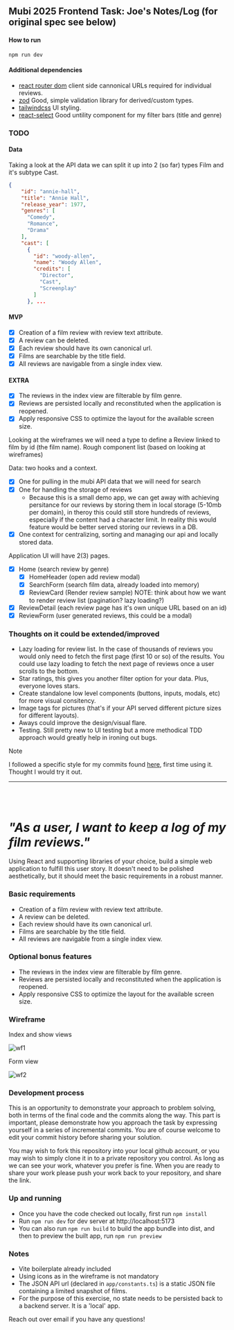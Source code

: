 ## Mubi 2025 Frontend Task: Joe's Notes/Log (for original spec see below)

#### How to run
`npm run dev`

#### Additional dependencies
- [react router dom](https://reactrouter.com/start/declarative/installation) client side cannonical URLs required for individual reviews.
- [zod](https://zod.dev/) Good, simple validation library for derived/custom types.
- [tailwindcss](https://tailwindcss.com/docs/installation/using-vite) UI styling.
- [react-select](https://react-select.com/home) Good untility component for my filter bars (title and genre)

### TODO

#### Data
Taking a look at the API data we can split it up into 2 (so far) types Film and it's subtype Cast.

```json
{
    "id": "annie-hall",
    "title": "Annie Hall",
    "release_year": 1977,
    "genres": [
      "Comedy",
      "Romance",
      "Drama"
    ],
    "cast": [
      {
        "id": "woody-allen",
        "name": "Woody Allen",
        "credits": [
          "Director",
          "Cast",
          "Screenplay"
        ]
      }, ...
```

#### MVP
- [x] Creation of a film review with review text attribute.
- [x] A review can be deleted.
- [x] Each review should have its own canonical url.
- [x] Films are searchable by the title field.
- [x] All reviews are navigable from a single index view.
  
#### EXTRA
- [x] The reviews in the index view are filterable by film genre.
- [x] Reviews are persisted locally and reconstituted when the application is reopened.
- [x] Apply responsive CSS to optimize the layout for the available screen size.

Looking at the wireframes we will need a type to define a Review linked to film by id (the film name).
Rough component list (based on looking at wireframes)

Data: two hooks and a context.
- [x] One for pulling in the mubi API data that we will need for search
- [x] One for handling the storage of reviews
  - Because this is a small demo app, we can get away with achieving persitance for our reviews by storing them in local storage (5-10mb per domain), in theroy this could still store hundreds of reviews, especially if the content had a character limit. In reality this would feature would be better served storing our reviews in a DB.
- [x] One context for centralizing, sorting and managing our api and locally stored data.
  
Application UI will have 2(3) pages. 
- [x] Home (search review by genre)
  - [x] HomeHeader (open add review modal)
  - [x] SearchForm (search film data, already loaded into memory)
  - [x] ReviewCard (Render review sample)
    NOTE: think about how we want to render review list (pagination? lazy loading?)
- [x] ReviewDetail (each review page has it's own unique URL based on an id)
- [x] ReviewForm (user generated reviews, this could be a modal)

### Thoughts on it could be extended/improved
- Lazy loading for review list. In the case of thousands of reviews you would only need to fetch the first page (first 10 or so) of the results. You could use lazy loading to fetch the next page of reviews once a user scrolls to the bottom.
- Star ratings, this gives you another filter option for your data. Plus, everyone loves stars.
- Create standalone low level components (buttons, inputs, modals, etc) for more visual consitency.
- Image tags for pictures (that's if your API served different picture sizes for different layouts).
- Aways could improve the design/visual flare.
- Testing. Still pretty new to UI testing but a more methodical TDD approach would greatly help in ironing out bugs.

>[!NOTE]
> I followed a specific style for my commits found [here](https://github.com/angular/angular/blob/22b96b9/CONTRIBUTING.md#-commit-message-guidelines), first time using it. Thought I would try it out.

<hr>
</br>
</br>

# _"As a user, I want to keep a log of my film reviews."_

Using React and supporting libraries of your choice, build a simple web application to fulfill this user story. It doesn't need to be polished aesthetically, but it should meet the basic requirements in a robust manner.

### Basic requirements

* Creation of a film review with review text attribute.
* A review can be deleted.
* Each review should have its own canonical url.
* Films are searchable by the title field.
* All reviews are navigable from a single index view.

### Optional bonus features

* The reviews in the index view are filterable by film genre.
* Reviews are persisted locally and reconstituted when the application is reopened.
* Apply responsive CSS to optimize the layout for the available screen size.

### Wireframe

Index and show views

![wf1](https://user-images.githubusercontent.com/345715/36377832-6f0cecfa-1570-11e8-89dd-4e26e878ee75.png)

Form view

![wf2](https://user-images.githubusercontent.com/345715/36377771-34742e6e-1570-11e8-904b-0f5ce3a6c2d9.png)


### Development process

This is an opportunity to demonstrate your approach to problem solving, both in terms of the final code and the commits along the way. This part is important, please demonstrate how you approach the task by expressing yourself in a series of incremental commits. You are of course welcome to edit your commit history before sharing your solution.

You may wish to fork this repository into your local github account, or you may wish to simply clone it in to a private repository you control. As long as we can see your work, whatever you prefer is fine. When you are ready to share your work please push your work back to your repository, and share the link.

### Up and running

* Once you have the code checked out locally, first run `npm install`
* Run `npm run dev` for dev server at http://localhost:5173
* You can also run `npm run build` to build the app bundle into dist, and then to preview the built app, run `npm run preview`

### Notes

* Vite boilerplate already included
* Using icons as in the wireframe is not mandatory
* The JSON API url (declared in `app/constants.ts`) is a static JSON file containing a limited snapshot of films.
* For the purpose of this exercise, no state needs to be persisted back to a backend server. It is a 'local' app.


Reach out over email if you have any questions!